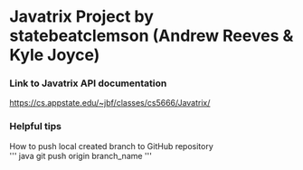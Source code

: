 # Javatrix Project by statebeatclemson (Andrew Reeves & Kyle Joyce)

### Link to Javatrix API documentation <br>
https://cs.appstate.edu/~jbf/classes/cs5666/Javatrix/ <br>

### Helpful tips <br>
How to push local created branch to GitHub repository <br>
''' java
git push origin branch_name
'''


